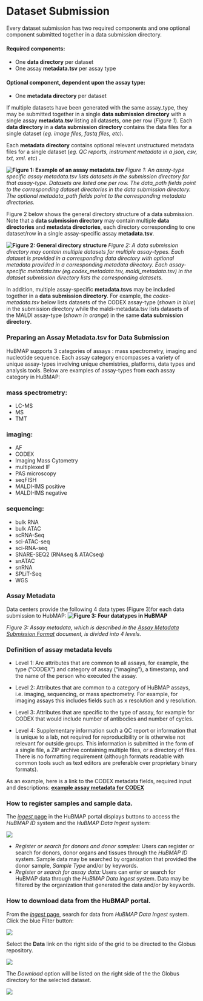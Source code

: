 # Dataset Submission

Every dataset submission has two required components and one optional component submitted together in a data submission directory.

#### Required components:

- One **data directory** per dataset
- One assay **metadata.tsv** per assay type
    
#### Optional component, dependent upon the assay type:
- One **metadata directory** per dataset


If multiple datasets have been generated with the same assay_type, they may be submitted together in a single **data submission directory** with a single assay **metadata.tsv** listing all datasets, one per row (*Figure 1*). Each **data directory**  in a **data submission directory** contains the data files for a single dataset (*eg. image files, fastq files, etc*).

Each **metadata directory**  contains optional relevant unstructured metadata files for a single dataset (*eg. QC reports, instrument metadata in a json, csv, txt, xml. etc*) .

**![Figure 1: Example of an assay metadata.tsv](https://lh6.googleusercontent.com/oTMFZ1Ukpm--Hm5cem06er_6Ug90im0Nv3-pibF7HYVpxxEUJZBpQ3uy5wbsibns-YazqcNRIkDTXcu4MXColWZvnmcunbr_Xbz-f243YlMlgnSVv4CrfOxKG8BXd9r15gLFr26e)**
*Figure 1: An assay-type specific assay metadata.tsv lists datasets in the submission directory for that assay-type. Datasets are listed one per row. The data_path fields point to the corresponding dataset directories in the data submission directory. The optional metadata_path fields point to the corresponding metadata directories.*



Figure 2 below shows the general directory structure of a data submission. Note that a **data submission directory** may contain multiple **data directories** and **metadata directories**, each directory corresponding to one dataset/row in a single assay-specific assay **metadata.tsv**.

**![Figure 2: General directory structure](https://lh6.googleusercontent.com/cnO7dibs46ta7cwL0mjSUoi8R9at_DZmFwcKz3x9JAN-IeQsfaPSM2FyBllZfJiYYJCuYrnj_PGRcQYQLCxQqoKTVSHW6RBW8_joogOyH0JyIYvW9jxqXiup0Td86N06JaPDdQFM)**
*Figure 2: A data submission directory may contain multiple datasets for multiple assay-types. Each dataset is provided in a corresponding data directory with optional metadata provided in a corresponding metadata directory. Each assay-specific metadata.tsv (eg.codex_metadata.tsv, maldi_metadata.tsv) in the dataset submission directory lists the corresponding datasets.*


In addition, multiple assay-specific **metadata.tsvs** may be included together in a **data submission directory**. For example, the *codex-metadata.tsv* below lists datasets of the CODEX assay-type (*shown in blue*) in the submission directory while the maldi-metadata.tsv lists datasets of the MALDI assay-type (*shown in orange*) in the same **data submission directory**.


### Preparing an Assay Metadata.tsv for Data Submission

HuBMAP supports 3 categories of assays : mass spectrometry, imaging and nucleotide sequence. Each assay category encompasses a variety of unique assay-types involving unique chemistries, platforms, data types and analysis tools. Below are examples of assay-types from each assay category in HuBMAP:

### mass spectrometry:
- LC-MS
- MS
- TMT
    
### imaging:
- AF
- CODEX
- Imaging Mass Cytometry
- multiplexed IF
- PAS microscopy
- seqFISH
- MALDI-IMS positive
- MALDI-IMS negative

### sequencing:
- bulk RNA
- bulk ATAC
- scRNA-Seq
- sci-ATAC-seq
- sci-RNA-seq
- SNARE-SEQ2 (RNAseq & ATACseq)
- snATAC
- snRNA
- SPLiT-Seq
- WGS

### Assay Metadata
Data centers provide the following 4 data types (Figure 3)for each data submission to HubMAP:
**![Figure 3: Four datatypes in HuBMAP](https://lh4.googleusercontent.com/roCn5JFuGk3-tTn-n8wPL8cCOQ07t7vCZMyxuPI92LgDCIBFV4LPhKAIGgrL66b9XvuR45eeaAy9474jbfABdEoOVKam6hC0fBTshzNz0CMUaAOYhrfL3d3nsQN0VVbvV3KMMGVE)**

*Figure 3: Assay metadata, which is described in the [Assay Metadata Submission Format](https://docs.google.com/document/d/1g82GpCpFDKew60XzAO4Siaw3ZXJjwsaCpgPwhqQZxIY/edit#heading=h.qeehtnf68fas) document, is divided into 4 levels.*

### Definition of assay metadata levels

- Level 1: Are attributes that are common to all assays, for example, the type (“CODEX”) and category of assay (“imaging”), a timestamp, and the name of the person who executed the assay.
    
- Level 2: Attributes that are common to a category of HuBMAP assays, i.e. imaging, sequencing, or mass spectrometry. For example, for imaging assays this includes fields such as x resolution and y resolution.
    
- Level 3: Attributes that are specific to the type of assay, for example for CODEX that would include number of antibodies and number of cycles.
    
- Level 4: Supplementary information such a QC report or information that is unique to a lab, not required for reproducibility or is otherwise not relevant for outside groups. This information is submitted in the form of a single file, a ZIP archive containing multiple files, or a directory of files. There is no formatting requirement (although formats readable with common tools such as text editors are preferable over proprietary binary formats).

As an example, here is a link to the CODEX metadata fields, required input and descriptions: 
**[example assay metadata for CODEX](https://github.com/hubmapconsortium/ingest-validation-tools/blob/master/docs/codex/README.md)**


### How to register samples and sample data.

The [*ingest* page](https://ingest.hubmapconsortium.org) in the HuBMAP portal displays buttons to access the *HuBMAP ID* system and the *HuBMAP Data Ingest* system:

![](https://lh6.googleusercontent.com/RZYfyffyjMBI3A3CJeUl4pIj1zAhsVQvEzouYgciB3KlJAQcKz6bZAEOVi-7TC65U7kV5Eh8681DWPM9ioAPq8Ah6Fg46N5nKvU8SX_olfmvvbERbrhMPEcfF4c54D-4g--_kM-P)

- *Register or search for donors and donor samples:*
Users can register or search for donors, donor organs and tissues through the *HuBMAP ID* system. Sample data may be searched by organization that provided the donor sample, *Sample Type* and/or by keywords.
- *Register or search for assay data:*
Users can enter or search for HuBMAP data through the *HuBMAP Data Ingest* system. Data may be filtered by the organization that generated the data and/or by keywords.

### How to download data from the HuBMAP portal.

From the [*ingest* page](https://ingest.hubmapconsortium.org), search for data from *HuBMAP Data Ingest* system. Click the blue Filter button:

![](https://lh3.googleusercontent.com/qxOCLtf_W2Z-zNUgogmYy4IQOrYuHloiYgTNmsUT42J6kSfF32sFM3IxzmkPev2dgGsn8X3DvxuB7kubZ4aBlENm0yVDnOuusFU1VGEGbFzd0cKD7NfK4Irn6qFOMFZ0yrtuGrIk)

Select the **Data** link on the right side of the grid to be directed to the Globus repository. 

![](https://lh4.googleusercontent.com/g5vZzYHUGpvU8tP7bfpZYDSAMduNBZ4kP7Ug_iXbXPQoVZ0lLRSAvvC9A6nrUjmkerV2ogrMGsUjeHzLN0Pjov-gkJPdVfmGng8lq2SfaDzXtCOupLxH8zJc2_0emHJOlXlRjbBj)

The *Download* option will be listed on the right side of the the Globus directory for the selected dataset.

![](https://lh6.googleusercontent.com/o0bTXiYGmELDK6NUGZQSMcNImXGiY3JWkGzT9Nzf5qCsLzRjXSgWKsopaJZWxk-1l18eys3frlzMAZkbh4DxE6dYF10Ldov9UGTDkZZLuT25NKSvjsJd-0Tmsma29MQwK-RRInwg)


